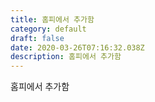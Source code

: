 ```yaml
---
title: 홈피에서 추가함
category: default
draft: false
date: 2020-03-26T07:16:32.038Z
description: 홈피에서 추가함
---
```

홈피에서 추가함